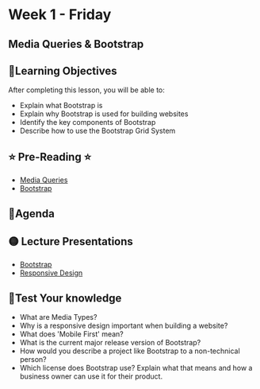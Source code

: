 # Week 1 - Friday

## Media Queries & Bootstrap

## 📍Learning Objectives
After completing this lesson, you will be able to:

- Explain what Bootstrap is
- Explain why Bootstrap is used for building websites
- Identify the key components of Bootstrap
- Describe how to use the  Bootstrap Grid System

## ⭐️ Pre-Reading ⭐️
- [Media Queries](https://digitalcrafts.instructure.com/courses/252/pages/reading-media-queries?module_item_id=23160)
- [Bootstrap](https://digitalcrafts.instructure.com/courses/252/pages/reading-bootstrap?module_item_id=23178)

## 📍Agenda

## 🟡 Lecture Presentations
- [Bootstrap](https://dc-web-slides.netlify.app/htmlcss/bootstrap#1)
- [Responsive Design](https://dc-web2.onrender.com//p2/HTMLCSS/ResponsiveDesign.html#1)

<!-- ## 🟣Labs  -->

<!-- ## 🟠Homework 
[bootstrap homework](https://digitalcrafts.instructure.com/courses/189/pages/bootstrap?module_item_id=23184) -->

<!-- ## 🔵Helpful Videos -->

<!-- ## ✔️Todo Checklist -->


<!-- ## 🔶Vocabulary -->

## 🔷Test Your knowledge

- What are Media Types?
- Why is a responsive design important when building a website?
- What does 'Mobile First' mean?
- What is the current major release version of Bootstrap?
- How would you describe a project like Bootstrap to a non-technical person?
- Which license does Bootstrap use? Explain what that means and how a business owner can use it for their product.

<!-- ## Resources 
- []() -->



